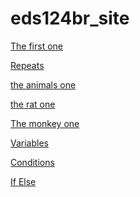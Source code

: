 # eds124br_site

[The first one](mod3)   &nbsp;&nbsp;

[Repeats](mod5-1)   &nbsp;&nbsp;

[the animals one](mod5-2)   &nbsp;&nbsp;

[the rat one](nested-repeats) &nbsp;&nbsp;

[The monkey one](events) &nbsp;&nbsp;

[Variables](variables) &nbsp;&nbsp;

[Conditions](conditions) &nbsp;&nbsp;

[If Else](ifelse)